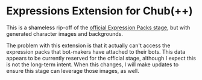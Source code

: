 # Expressions Extension for Chub(++)

This is a shameless rip-off of the [official Expression Packs stage](https://chub.ai/extensions/BartlebyTheScrivener/expressions-extension-768927333d4d),
but with generated character images and backgrounds.

The problem with this extension is that it actually can't access the expression packs that bot-makers have attached to their bots. 
This data appears to be currently reserved for the official stage, although I expect this is not the long-term intent. 
When this changes, I will make updates to ensure this stage can leverage those images, as well.